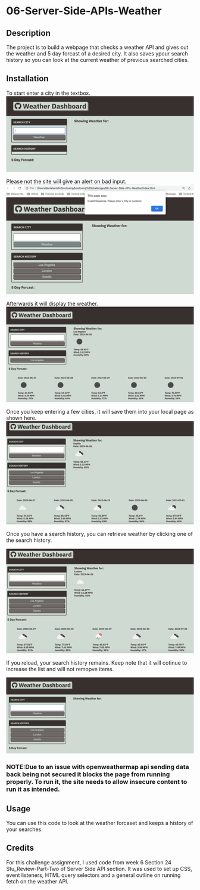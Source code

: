 # 06-Server-Side-APIs-Weather
## Description

The project is to build a webpage that checks a weather API and gives out the weather and 5 day forcast of a desired city. It also saves ypour search history so you can look at the current weather of previous searched cities.

## Installation
To start enter a city in the textbox.
![screenshot of Homepage](assets/images/01.png) 

Please not the site will give an alert on bad input.
![screenshot of bad input response](assets/images/07.png) 

Afterwards it will display the weather.
![screenshot of forcast](assets/images/02.png) 

Once you keep entering a few cities, it will save them into your local page as shown here.
![screenshot of weather history](assets/images/03.png) 

Once you have a search history, you can retrieve weather by clicking one of the search history.

![screenshot of getting history weather](assets/images/04.png) 

If you reload, your search history remains. Keep note that it will cotinue to increase the list and will not remopve items.

![screenshot of maintaining history weather](assets/images/05.png) 

### NOTE:Due to an issue with openweathermap api sending data back being not secured it blocks the page from running properly. To run it, the site needs to allow insecure content to run it as intended.

## Usage

You can use this code to look at the weather forcaset and keeps a history of your searches. 

## Credits
For this challenge assignment, I used code from week 6 Section 24 Stu_Review-Part-Two of Server Side API section. It was used to set up CSS, event listeners, HTML query selectors and a general outline on running fetch on the weather API.
